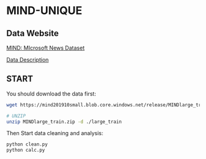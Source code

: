 # MIND-UNIQUE

## Data Website

[MIND: MIcrosoft News Dataset](https://msnews.github.io/index.html#getting-start)

[Data Description](https://github.com/msnews/msnews.github.io/blob/master/assets/doc/introduction.md)

## START

You should download the data first:

```bash
wget https://mind201910small.blob.core.windows.net/release/MINDlarge_train.zip

# UNZIP
unzip MINDlarge_train.zip -d ./large_train
```

Then Start data cleaning and analysis:

```bash
python clean.py
python calc.py
```
